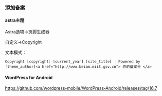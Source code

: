 ### 添加备案

#### astra主题

Astra选项->页脚生成器

自定义->Copyright

文本模式：

```
Copyright [copyright] [current_year] [site_title] | Powered by [theme_author]<a href="http://www.beian.miit.gov.cn"> 你的备案号 </a>
```



#### WordPress for Android

https://github.com/wordpress-mobile/WordPress-Android/releases/tag/16.7